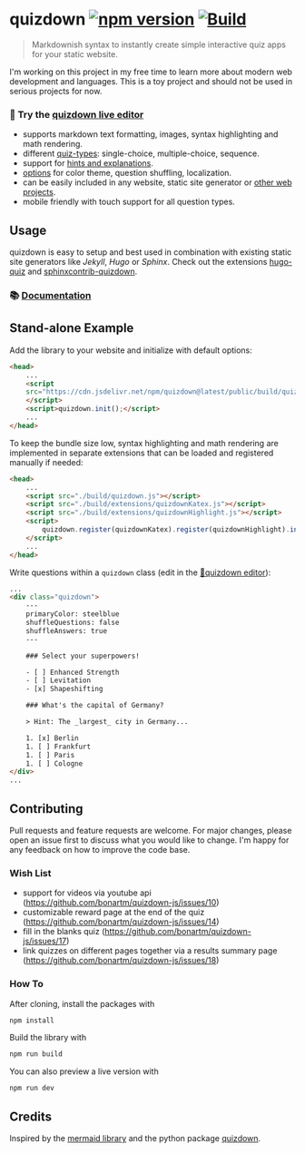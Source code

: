 # quizdown [![npm version](https://badge.fury.io/js/quizdown.svg)](https://badge.fury.io/js/quizdown) [![Build](https://github.com/cncfacademy/quizdown-js/actions/workflows/build.yml/badge.svg)](https://github.com/bonartm/quizdown-js/actions/workflows/build.yml)

> Markdownish syntax to instantly create simple interactive quiz apps for your static website.

I'm working on this project in my free time to learn more about modern web development and languages. This is a toy project and should not be used in serious projects for now. 

### 🚀 Try the [quizdown live editor](https://bonartm.github.io/quizdown-live-editor/)

- supports markdown text formatting, images, syntax highlighting and math rendering.
- different [quiz-types](./docs/syntax.md): single-choice, multiple-choice, sequence.
- support for [hints and explanations](./docs/syntax.md#hints-and-comments).
- [options](./docs/options.md) for color theme, question shuffling, localization.
- can be easily included in any website, static site generator or [other web projects](./docs/module_import.md).
- mobile friendly with touch support for all question types.

## Usage

quizdown is easy to setup and best used in combination with existing static site generators like *Jekyll*, *Hugo* or *Sphinx*. Check out the extensions
[hugo-quiz](https://github.com/bonartm/hugo-quiz) and [sphinxcontrib-quizdown](https://github.com/bonartm/sphinxcontrib-quizdown).

### 📚 [Documentation](./docs/)



## Stand-alone Example

Add the library to your website and initialize with default options:

```html
<head>
	...
    <script 
	src="https://cdn.jsdelivr.net/npm/quizdown@latest/public/build/quizdown.js">
	</script>
	<script>quizdown.init();</script>
	...
</head>
```

To keep the bundle size low, syntax highlighting and math rendering are implemented in separate extensions that can be loaded and registered manually if needed: 

```html
<head>
	...
    <script src="./build/quizdown.js"></script>
	<script src="./build/extensions/quizdownKatex.js"></script>
	<script src="./build/extensions/quizdownHighlight.js"></script>
	<script>
		quizdown.register(quizdownKatex).register(quizdownHighlight).init();
	</script>
	...
</head>
```

Write questions within a `quizdown` class (edit in the [🚀quizdown editor](https://bonartm.github.io/quizdown-live-editor/?code=---%0AprimaryColor%3A%20steelblue%0AshuffleQuestions%3A%20false%0AshuffleAnswers%3A%20true%0A---%0A%0A%23%23%23%20Select%20your%20superpowers!%0A%0A-%20%5B%20%5D%20Enhanced%20Strength%0A-%20%5B%20%5D%20Levitation%0A-%20%5Bx%5D%20Shapeshifting%0A%0A%23%23%23%20What%27s%20the%20capital%20of%20Germany%3F%0A%0A%3E%20Hint%3A%20The%20_largest_%20city%20in%20Germany...%0A%0A1.%20%5Bx%5D%20Berlin%0A1.%20%5B%20%5D%20Frankfurt%0A1.%20%5B%20%5D%20Paris%0A1.%20%5B%20%5D%20Cologne)):

```html
...
<div class="quizdown">
	---
	primaryColor: steelblue
	shuffleQuestions: false
	shuffleAnswers: true
	---

	### Select your superpowers!

	- [ ] Enhanced Strength
	- [ ] Levitation
	- [x] Shapeshifting

	### What's the capital of Germany?

	> Hint: The _largest_ city in Germany...

	1. [x] Berlin
	1. [ ] Frankfurt
	1. [ ] Paris
	1. [ ] Cologne
</div>
...
```



## Contributing

Pull requests and feature requests are welcome. For major changes, please open an issue first to discuss what you would like to change. I'm happy for any feedback on how to improve the code base. 

### Wish List

- support for videos via youtube api (https://github.com/bonartm/quizdown-js/issues/10)
- customizable reward page at the end of the quiz (https://github.com/bonartm/quizdown-js/issues/14)
- fill in the blanks quiz (https://github.com/bonartm/quizdown-js/issues/17)
- link quizzes on different pages together via a results summary page (https://github.com/bonartm/quizdown-js/issues/18)

### How To

After cloning, install the packages with 

```bash
npm install
```

Build the library with

```bash
npm run build
```

You can also preview a live version with

```bash
npm run dev
```


## Credits

Inspired by the [mermaid library](https://mermaid-js.github.io/mermaid/#/) and the python package [quizdown](https://github.com/jjfiv/quizdown).
